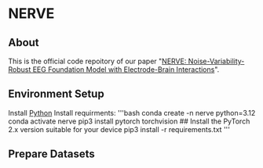 # NERVE

## About
This is the official code repoitory of our paper "[NERVE: Noise-Variability-Robust EEG Foundation Model with Electrode-Brain Interactions]()".

## Environment Setup

Install [Python](https://www.python.org/downloads/)
Install requirments:
'''bash
conda create -n nerve python=3.12
conda activate nerve
pip3 install pytorch torchvision ## Install the PyTorch 2.x version suitable for your device
pip3 install -r requirements.txt
'''

## Prepare Datasets

##


